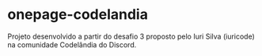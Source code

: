 # onepage-codelandia
Projeto desenvolvido a partir do desafio 3 proposto pelo Iuri Silva (iuricode) na comunidade Codelândia do Discord.
